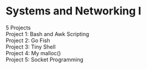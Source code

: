 # Systems and Networking I

5 Projects  
Project 1: Bash and Awk Scripting  
Project 2: Go Fish  
Project 3: Tiny Shell  
Project 4: My malloc()  
Project 5: Socket Programming
